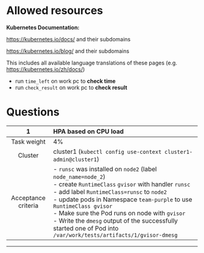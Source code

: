 # Allowed resources
**Kubernetes Documentation:**

https://kubernetes.io/docs/ and their subdomains

https://kubernetes.io/blog/ and their subdomains

This includes all available language translations of these pages (e.g. https://kubernetes.io/zh/docs/)

- run ``time_left`` on work pc to **check time**
- run ``check_result`` on work pc to **check result**

# Questions

|        **1**        | **HPA based on CPU load**                                                                                                                                                                                                                                                                                                                                                                                                  |
| :-----------------: |:---------------------------------------------------------------------------------------------------------------------------------------------------------------------------------------------------------------------------------------------------------------------------------------------------------------------------------------------------------------------------------------------------------------------------|
|     Task weight     | 4%                                                                                                                                                                                                                                                                                                                                                                                                                         |
|       Cluster       | cluster1 (`kubectl config use-context cluster1-admin@cluster1`)                                                                                                                                                                                                                                                                                                                                                            |
| Acceptance criteria | - `runsc` was installed on `node2` (label `node_name=node_2`)<br/>- create `RuntimeClass` `gvisor` with handler `runsc`<br/>- add label `RuntimeClass=runsc` to `node2`<br/>- update pods in Namespace `team-purple` to use `RuntimeClass gvisor`<br/>- Make sure the Pod runs on node with `gvisor`<br/>- Write the `dmesg` output of the successfully started one of Pod into `/var/work/tests/artifacts/1/gvisor-dmesg` |
---
